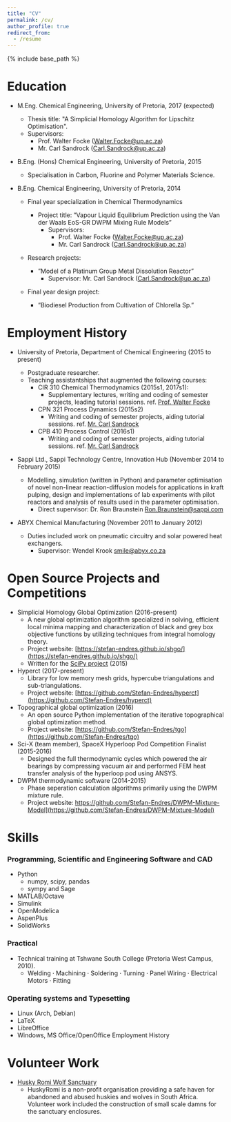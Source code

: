 ```yaml
---
title: "CV"
permalink: /cv/
author_profile: true
redirect_from:
  - /resume
---
```


{% include base_path %}

Education
======
* M.Eng. Chemical Engineering, University of Pretoria, 2017 (expected)
    * Thesis title: "A Simplicial Homology Algorithm for Lipschitz Optimisation".
    * Supervisors:
        * Prof. Walter Focke ([Walter.Focke@up.ac.za](mailto:Walter.Focke@up.ac.za))
        * Mr. Carl Sandrock ([Carl.Sandrock@up.ac.za](mailto:Carl.Sandrock@up.ac.za))

* B.Eng. (Hons) Chemical Engineering, University of Pretoria, 2015
    * Specialisation in Carbon, Fluorine and Polymer Materials Science.

* B.Eng. Chemical Engineering, University of Pretoria, 2014
    * Final year specialization in Chemical Thermodynamics
        * Project title: ”Vapour Liquid Equilibrium Prediction using the Van der Waals EoS-GR DWPM Mixing Rule Models”
            * Supervisors:
                * Prof. Walter Focke ([Walter.Focke@up.ac.za](mailto:Walter.Focke@up.ac.za))
                * Mr. Carl Sandrock ([Carl.Sandrock@up.ac.za](mailto:Carl.Sandrock@up.ac.za))

    * Research projects:
        * ”Model of a Platinum Group Metal Dissolution Reactor”
            * Supervisor: Mr. Carl Sandrock ([Carl.Sandrock@up.ac.za](mailto:Carl.Sandrock@up.ac.za))
    * Final year design project:
        * ”Biodiesel Production from Cultivation of Chlorella Sp.”

Employment History
======
* University of Pretoria, Department of Chemical Engineering (2015 to present)
  * Postgraduate researcher.
  * Teaching assistantships that augmented the following courses:
    * CIR 310 Chemical Thermodynamics (2015s1, 2017s1):
        * Supplementary lectures, writing and coding of semester projects, leading tutorial sessions. ref. [Prof. Walter Focke](mailto:Walter.Focke@up.ac.za)
    * CPN 321 Process Dynamics (2015s2)
        * Writing and coding of semester projects, aiding tutorial sessions. ref. [Mr. Carl Sandrock](mailto:Carl.Sandrock@up.ac.za)
    * CPB 410 Process Control (2016s1)
        * Writing and coding of semester projects, aiding tutorial sessions. ref. [Mr. Carl Sandrock](mailto:Carl.Sandrock@up.ac.za)

* Sappi Ltd., Sappi Technology Centre, Innovation Hub (November 2014 to February 2015)
    * Modelling, simulation (written in Python) and parameter optimisation of novel non-linear reaction-diffusion models for applications in kraft pulping, design and implementations of lab experiments with pilot reactors and analysis of results used in the parameter optimisation.
        * Direct supervisor: Dr. Ron Braunstein [Ron.Braunstein@sappi.com](Ron.Braunstein@sappi.com)

* ABYX Chemical Manufacturing (November 2011 to January 2012)
    *  Duties included work on pneumatic circuitry and solar powered heat exchangers.
        * Supervisor: Wendel Krook [smile@abyx.co.za](smile@abyx.co.za)

Open Source Projects and Competitions
======
* Simplicial Homology Global Optimization (2016-present)
    * A new global optimization algorithm specialized in solving, efficient local minima mapping and characterization of black and grey box objective functions by utilizing techniques from integral homology theory.
    * Project website: [https://stefan-endres.github.io/shgo/](https://stefan-endres.github.io/shgo/)
    * Written for the [SciPy project](https://www.scipy.org/)
(2015)
* Hyperct (2017-present)
    * Library for low memory mesh grids, hypercube triangulations and sub-triangulations.
    * Project website: [https://github.com/Stefan-Endres/hyperct](https://github.com/Stefan-Endres/hyperct)
* Topographical global optimization (2016)
    * An open source Python implementation of the iterative topographical global optimization method.
    * Project website: [https://github.com/Stefan-Endres/tgo](https://github.com/Stefan-Endres/tgo)
* Sci-X (team member), SpaceX Hyperloop Pod Competition Finalist (2015-2016)
    * Designed the full thermodynamic cycles which powered the air bearings by compressing vacuum air and performed FEM heat transfer analysis of the hyperloop pod using ANSYS.
* DWPM thermodynamic software (2014-2015)
    * Phase seperation calculation algorithms primarily using the DWPM mixture rule.
  * Project website: https://github.com/Stefan-Endres/DWPM-Mixture-Model](https://github.com/Stefan-Endres/DWPM-Mixture-Model)
    
Skills
======

### Programming, Scientific and Engineering Software and CAD

* Python
    * numpy, scipy, pandas
    * sympy and Sage
* MATLAB/Octave
* Simulink
* OpenModelica
* AspenPlus
* SolidWorks

### Practical

* Technical training at Tshwane South College (Pretoria West Campus, 2010).
    * Welding · Machining · Soldering · Turning · Panel Wiring · Electrical Motors · Fitting

### Operating systems and Typesetting
* Linux (Arch, Debian)
* LaTeX
* LibreOffice
* Windows, MS Office/OpenOffice
Employment History
  
Volunteer Work
======
* [Husky Romi Wolf Sanctuary](http://huskyromi.co.za/wp/)
    * HuskyRomi is a non-profit organisation providing a safe haven for abandoned and abused huskies and wolves in South Africa. Volunteer work included the construction of small scale damns for the sanctuary enclosures.

